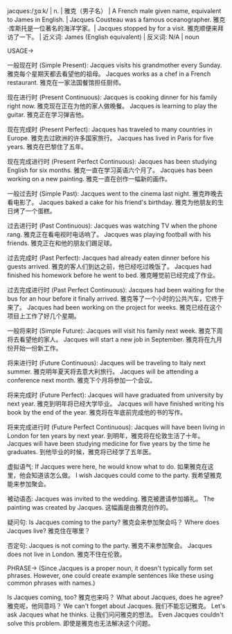 jacques:/ʒɑːk/ | n. | 雅克（男子名） | A French male given name, equivalent to James in English. | Jacques Cousteau was a famous oceanographer. 雅克·库斯托是一位著名的海洋学家。| Jacques stopped by for a visit. 雅克顺便来拜访了一下。 | 近义词: James (English equivalent) | 反义词: N/A | noun

USAGE->

一般现在时 (Simple Present):
Jacques visits his grandmother every Sunday. 雅克每个星期天都去看望他的祖母。
Jacques works as a chef in a French restaurant. 雅克在一家法国餐馆担任厨师。

现在进行时 (Present Continuous):
Jacques is cooking dinner for his family right now. 雅克现在正在为他的家人做晚餐。
Jacques is learning to play the guitar. 雅克正在学习弹吉他。

现在完成时 (Present Perfect):
Jacques has traveled to many countries in Europe. 雅克去过欧洲的许多国家旅行。
Jacques has lived in Paris for five years. 雅克在巴黎住了五年。

现在完成进行时 (Present Perfect Continuous):
Jacques has been studying English for six months. 雅克一直在学习英语六个月了。
Jacques has been working on a new painting. 雅克一直在创作一幅新的画作。

一般过去时 (Simple Past):
Jacques went to the cinema last night. 雅克昨晚去看电影了。
Jacques baked a cake for his friend's birthday. 雅克为他朋友的生日烤了一个蛋糕。

过去进行时 (Past Continuous):
Jacques was watching TV when the phone rang. 雅克正在看电视时电话响了。
Jacques was playing football with his friends. 雅克正在和他的朋友们踢足球。

过去完成时 (Past Perfect):
Jacques had already eaten dinner before his guests arrived. 雅克的客人们到达之前，他已经吃过晚饭了。
Jacques had finished his homework before he went to bed. 雅克睡觉前已经完成了作业。

过去完成进行时 (Past Perfect Continuous):
Jacques had been waiting for the bus for an hour before it finally arrived. 雅克等了一个小时的公共汽车，它终于来了。
Jacques had been working on the project for weeks. 雅克已经在这个项目上工作了好几个星期。

一般将来时 (Simple Future):
Jacques will visit his family next week. 雅克下周将去看望他的家人。
Jacques will start a new job in September. 雅克将在九月份开始一份新工作。

将来进行时 (Future Continuous):
Jacques will be traveling to Italy next summer. 雅克明年夏天将去意大利旅行。
Jacques will be attending a conference next month. 雅克下个月将参加一个会议。

将来完成时 (Future Perfect):
Jacques will have graduated from university by next year. 雅克到明年将已经大学毕业。
Jacques will have finished writing his book by the end of the year. 雅克将在年底前完成他的书的写作。

将来完成进行时 (Future Perfect Continuous):
Jacques will have been living in London for ten years by next year. 到明年，雅克将在伦敦生活了十年。
Jacques will have been studying medicine for five years by the time he graduates. 到他毕业的时候，雅克将已经学了五年医。

虚拟语气:
If Jacques were here, he would know what to do. 如果雅克在这里，他会知道该怎么做。
I wish Jacques could come to the party. 我希望雅克能来参加聚会。

被动语态:
Jacques was invited to the wedding. 雅克被邀请参加婚礼。
The painting was created by Jacques. 这幅画是由雅克创作的。

疑问句:
Is Jacques coming to the party? 雅克会来参加聚会吗？
Where does Jacques live? 雅克住在哪里？

否定句:
Jacques is not coming to the party. 雅克不来参加聚会。
Jacques does not live in London. 雅克不住在伦敦。


PHRASE->
(Since Jacques is a proper noun, it doesn't typically form set phrases.  However, one could create example sentences like these using common phrases with names.)

Is Jacques coming, too? 雅克也来吗？
What about Jacques, does he agree? 雅克呢，他同意吗？
We can't forget about Jacques. 我们不能忘记雅克。
Let's ask Jacques what he thinks. 让我们问问雅克的想法。
Even Jacques couldn't solve this problem. 即使是雅克也无法解决这个问题。
